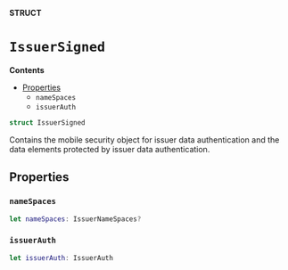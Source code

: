 **STRUCT**

# `IssuerSigned`

**Contents**

- [Properties](#properties)
  - `nameSpaces`
  - `issuerAuth`

```swift
struct IssuerSigned
```

Contains the mobile security object for issuer data authentication and the data elements protected by issuer data authentication.

## Properties
### `nameSpaces`

```swift
let nameSpaces: IssuerNameSpaces?
```

### `issuerAuth`

```swift
let issuerAuth: IssuerAuth
```
